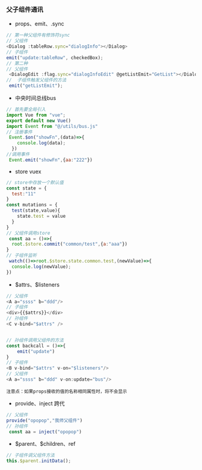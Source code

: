 ### 父子组件通讯 
- props、emit、.sync
```js
// 第一种父组件有修饰符sync
// 父组件
<Dialog :tableRow.sync="dialogInfo"></Dialog>
// 子组件
emit("update:tableRow", checkedBox);
// 第二种
// 父组件
 <DialogEdit :flag.sync="dialogInfoEdit" @getListEmit="GetList"></DialogEdit>
//  子组件触发父组件的方法
 emit("getListEmit");
```

- 中央时间总线bus
```js
// 首先要全局引入
import Vue from "vue";
export default new Vue()
import Event from "@/utils/bus.js"
// 注册事件
 Event.$on("showFn",(data)=>{
    console.log(data);
  })
//调用事件
 Event.emit("showFn",{aa:"222"})  
```
- store vuex
```js
// store中存放一个默认值
const state = {
  test:"11"
}
const mutations = {
  test(state,value){
    state.test = value
  }
}
// 父组件调用store
 const aa = ()=>{
  root.$store.commit("common/test",{a:"aaa"})
}
// 子组件监听
 watch(()=>root.$store.state.common.test,(newValue)=>{
  console.log(newValue);
})
```
- \$attrs、$listeners
```js
// 父组件
<A a="ssss" b="ddd"/>
// 子组件
<div>{{$attrs}}</div>
// 孙组件
<C v-bind="$attrs" />


// 孙组件调用父组件的方法
const backcall = ()=>{
    emit("update")
}
// 子组件
<B v-bind="$attrs" v-on="$listeners"/>
// 父组件
<A a="ssss" b="ddd" v-on:update="bus"/>
```
`注意点：如果props接收的值的名称相同属性时，将不会显示`
- provide、inject 跨代
```js
// 父组件
provide("opopop","我师父组件")
// 孙组件
 const aa = inject("opopop")
```
- \$parent、$children、ref
```js
// 子组件调父组件方法
this.$parent.initData();
```